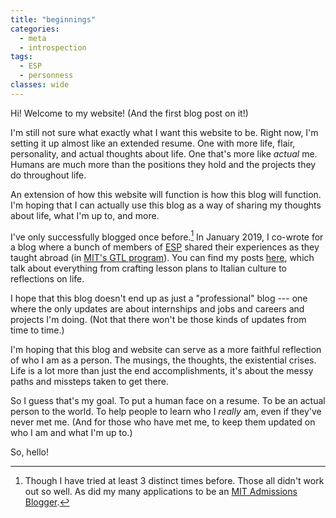 ```yaml
---
title: "beginnings"
categories:
  - meta
  - introspection
tags:
  - ESP
  - personness
classes: wide
---
```


Hi! Welcome to my website! (And the first blog post on it!)

I'm still not sure what exactly what I want this website to be. Right now, I'm setting it up almost like an extended resume. One with more life, flair, personality, and actual thoughts about life. One that's more like *actual* me. Humans are much more than the positions they hold and the projects they do throughout life.

An extension of how this website will function is how this blog will function. I'm hoping that I can actually use this blog as a way of sharing my thoughts about life, what I'm up to, and more.

I've only successfully blogged once before.[^1] In January 2019, I co-wrote for a blog where a bunch of members of [ESP](https://esp.mit.edu/) shared their experiences as they taught abroad (in [MIT's GTL program](http://misti.mit.edu/global-teaching-labs)). You can find my posts [here](https://espgtl.home.blog/author/paoloadajar/), which talk about everything from crafting lesson plans to Italian culture to reflections on life.

I hope that this blog doesn't end up as just a "professional" blog --- one where the only updates are about internships and jobs and careers and projects I'm doing. (Not that there won't be those kinds of updates from time to time.)

I'm hoping that this blog and website can serve as a more faithful reflection of who I am as a person. The musings, the thoughts, the existential crises. Life is a lot more than just the end accomplishments, it's about the messy paths and missteps taken to get there.

So I guess that's my goal. To put a human face on a resume. To be an actual person to the world. To help people to learn who I *really* am, even if they've never met me. (And for those who have met me, to keep them updated on who I am and what I'm up to.)

So, hello!

[^1]: Though I have tried at least 3 distinct times before. Those all didn't work out so well. As did my many applications to be an [MIT Admissions Blogger](https://mitadmissions.org/blogs/).
